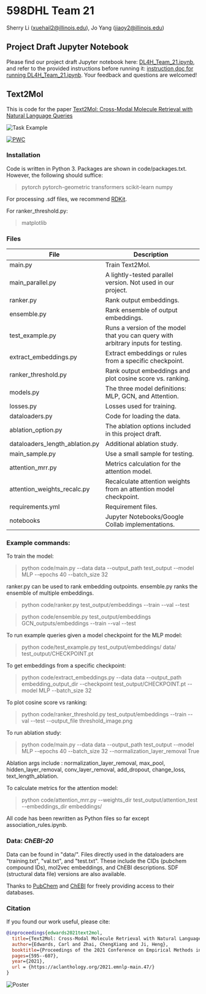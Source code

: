   

# 598DHL Team 21

Sherry Li (xuehail2@illinois.edu), Jo Yang (jiaoy2@illinois.edu)

## Project Draft Jupyter Notebook

Please find our project draft Jupyter notebook here: [DL4H_Team_21.ipynb](https://github.com/sherrylinice/598dhl/blob/main/DL4H_Team_21%20(2).ipynb), and refer to the provided instructions before running it: [instruction doc for running DL4H_Team_21.ipynb](https://github.com/sherrylinice/598dhl/blob/f011712ec4e8754a0ce2969d6873fa31c8304e68/Instruction%20to%20run%20DL4H_Team21.ipynb%20(1).docx). Your feedback and questions are welcomed!

## Text2Mol

This is code for the paper [Text2Mol: Cross-Modal Molecule Retrieval with Natural Language Queries](https://aclanthology.org/2021.emnlp-main.47/)


![Task Example](https://github.com/cnedwards/text2mol/blob/master/misc/task2.PNG?raw=true)

[![PWC](https://img.shields.io/endpoint.svg?url=https://paperswithcode.com/badge/text2mol-cross-modal-molecule-retrieval-with/cross-modal-retrieval-on-chebi-20)](https://paperswithcode.com/sota/cross-modal-retrieval-on-chebi-20?p=text2mol-cross-modal-molecule-retrieval-with)

### Installation

Code is written in Python 3. Packages are shown in code/packages.txt. However, the following should suffice:
> pytorch
> pytorch-geometric
> transformers
> scikit-learn
> numpy

For processing .sdf files, we recommend [RDKit](https://www.rdkit.org/docs/GettingStartedInPython.html).

For ranker_threshold.py:
> matplotlib

### Files

| File      | Description |
| ----------- | ----------- |
| main.py      | Train Text2Mol.       |
| main_parallel.py   | A lightly-tested parallel version. Not used in our project.     |
| ranker.py   | Rank output embeddings.        |
| ensemble.py   | Rank ensemble of output embeddings.        |
| test_example.py   | Runs a version of the model that you can query with arbitrary inputs for testing.        |
| extract_embeddings.py   | Extract embeddings or rules from a specific checkpoint.        |
| ranker_threshold.py   | Rank output embeddings and plot cosine score vs. ranking.        |
| models.py   | The three model definitions: MLP, GCN, and Attention.        |
| losses.py   | Losses used for training.        |
| dataloaders.py   | Code for loading the data.        |
| ablation_option.py   | The ablation options included in this project draft.        |
| dataloaders_length_ablation.py   | Additional ablation study.        |
| main_sample.py   | Use a small sample for testing.        |
| attention_mrr.py | Metrics calculation for the attention model.        |
| attention_weights_recalc.py | Recalculate attention weights from an attention model checkpoint.        |
| requirements.yml   | Requirement files.        |
| notebooks   | Jupyter Notebooks/Google Collab implementations.        |


### Example commands:

To train the model:

> python code/main.py --data data --output_path test_output --model MLP --epochs 40 --batch_size 32

ranker.py can be used to rank embedding outpoints. ensemble.py ranks the ensemble of multiple embeddings.  

> python code/ranker.py test_output/embeddings --train --val --test

> python code/ensemble.py test_output/embeddings GCN_outputs/embeddings --train --val --test

To run example queries given a model checkpoint for the MLP model:

> python code/test_example.py test_output/embeddings/ data/ test_output/CHECKPOINT.pt

To get embeddings from a specific checkpoint:

> python code/extract_embeddings.py --data data --output_path embedding_output_dir --checkpoint test_output/CHECKPOINT.pt --model MLP --batch_size 32

To plot cosine score vs ranking:

> python code/ranker_threshold.py test_output/embeddings --train --val --test --output_file threshold_image.png

To run ablation study: 
> python code/main.py --data data --output_path test_output --model MLP --epochs 40 --batch_size 32 --normalization_layer_removal True

Ablation args include : normalization_layer_removal, max_pool, hidden_layer_removal, conv_layer_removal, add_dropout, change_loss, text_length_ablation.

To calculate metrics for the attention model:
> python code/attention_mrr.py --weights_dir test_output/attention_test --embeddings_dir embeddings/

All code has been rewritten as Python files so far except association_rules.ipynb.


### Data: *ChEBI-20*

Data can be found in "data/". Files directly used in the dataloaders are "training.txt", "val.txt", and "test.txt". These include the CIDs (pubchem compound IDs), mol2vec embeddings, and ChEBI descriptions. SDF (structural data file) versions are also available. 

Thanks to [PubChem](https://pubchem.ncbi.nlm.nih.gov/) and [ChEBI](https://www.ebi.ac.uk/chebi/) for freely providing access to their databases. 


### Citation
If you found our work useful, please cite:
```bibtex
@inproceedings{edwards2021text2mol,
  title={Text2Mol: Cross-Modal Molecule Retrieval with Natural Language Queries},
  author={Edwards, Carl and Zhai, ChengXiang and Ji, Heng},
  booktitle={Proceedings of the 2021 Conference on Empirical Methods in Natural Language Processing},
  pages={595--607},
  year={2021},
  url = {https://aclanthology.org/2021.emnlp-main.47/}
}
```


![Poster](https://github.com/cnedwards/text2mol/blob/master/misc/Text2Mol_EMNLP_poster.png?raw=true)
